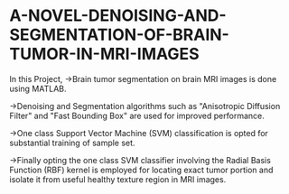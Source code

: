 # A-NOVEL-DENOISING-AND-SEGMENTATION-OF-BRAIN-TUMOR-IN-MRI-IMAGES

In this Project,
->Brain tumor segmentation on brain MRI images is done using MATLAB.

->Denoising and Segmentation algorithms such as "Anisotropic Diffusion Filter" and "Fast Bounding Box" are used for improved performance.

->One class Support Vector Machine (SVM) classification is opted for substantial training of sample set.

->Finally opting the one class SVM classifier involving the Radial Basis Function (RBF) kernel is employed for locating exact tumor portion and isolate it from useful healthy texture region in MRI images.
